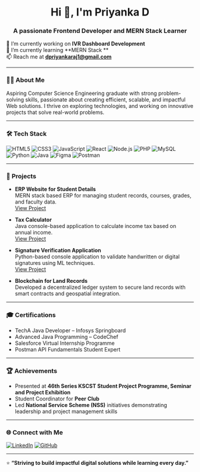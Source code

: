 <h1 align="center">Hi 👋, I'm Priyanka D</h1>
<h3 align="center">A passionate Frontend Developer and MERN Stack Learner</h3>

🔭 I’m currently working on **IVR Dashboard Development**  
🌱 I’m currently learning **MERN Stack **  
📫 Reach me at **dpriyankaraj1@gmail.com**

---

### 👩‍💻 **About Me**

Aspiring Computer Science Engineering graduate with strong problem-solving skills, passionate about creating efficient, scalable, and impactful Web solutions. I thrive on exploring technologies, and  working on innovative projects that solve real-world problems.

---

### 🛠️ **Tech Stack**

![HTML5](https://img.shields.io/badge/HTML5-E34F26?style=for-the-badge&logo=html5&logoColor=white)
![CSS3](https://img.shields.io/badge/CSS3-1572B6?style=for-the-badge&logo=css3&logoColor=white)
![JavaScript](https://img.shields.io/badge/JavaScript-F7DF1E?style=for-the-badge&logo=javascript&logoColor=black)
![React](https://img.shields.io/badge/React-20232A?style=for-the-badge&logo=react&logoColor=61DAFB)
![Node.js](https://img.shields.io/badge/Node.js-339933?style=for-the-badge&logo=nodedotjs&logoColor=white)
![PHP](https://img.shields.io/badge/PHP-777BB4?style=for-the-badge&logo=php&logoColor=white)
![MySQL](https://img.shields.io/badge/MySQL-005C84?style=for-the-badge&logo=mysql&logoColor=white)
![Python](https://img.shields.io/badge/Python-3776AB?style=for-the-badge&logo=python&logoColor=white)
![Java](https://img.shields.io/badge/Java-ED8B00?style=for-the-badge&logo=java&logoColor=white)
![Figma](https://img.shields.io/badge/Figma-F24E1E?style=for-the-badge&logo=figma&logoColor=white)
![Postman](https://img.shields.io/badge/Postman-FF6C37?style=for-the-badge&logo=postman&logoColor=white)

---

### 🚀 **Projects**

- **ERP Website for Student Details**  
  MERN stack based ERP for managing student records, courses, grades, and faculty data.  
  [View Project](https://github.com/Priyankaraj1/college-erp)

- **Tax Calculator**  
  Java console-based application to calculate income tax based on annual income.  
  [View Project](https://github.com/Priyankaraj1/Tax-Calculator)

- **Signature Verification Application**  
  Python-based console application to validate handwritten or digital signatures using ML techniques.  
  [View Project](https://github.com/Priyankaraj1/Signature-verification-application)

- **Blockchain for Land Records**  
  Developed a decentralized ledger system to secure land records with smart contracts and geospatial integration.

---

### 🎓 **Certifications**

- TechA Java Developer – Infosys Springboard  
- Advanced Java Programming – CodeChef  
- Salesforce Virtual Internship Programme  
- Postman API Fundamentals Student Expert

---

### 🏆 **Achievements**

- Presented at **46th Series KSCST Student Project Programme, Seminar and Project Exhibition**  
- Student Coordinator for **Peer Club**  
- Led **National Service Scheme (NSS)** initiatives demonstrating leadership and project management skills

---

### 🌐 **Connect with Me**

[![LinkedIn](https://img.shields.io/badge/LinkedIn-blue?logo=linkedin&style=for-the-badge)](https://www.linkedin.com/in/priyanka-d-a735a3232/) [![GitHub](https://img.shields.io/badge/GitHub-000?logo=github&style=for-the-badge)](https://github.com/Priyankaraj1)

---

⭐ **“Striving to build impactful digital solutions while learning every day.”**
